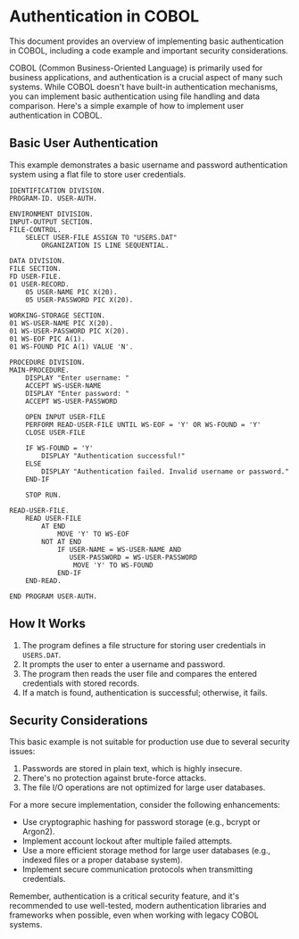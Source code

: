 # Authentication in COBOL

This document provides an overview of implementing basic authentication in COBOL, including a code example and important security considerations.

COBOL (Common Business-Oriented Language) is primarily used for business applications, and authentication is a crucial aspect of many such systems. While COBOL doesn't have built-in authentication mechanisms, you can implement basic authentication using file handling and data comparison. Here's a simple example of how to implement user authentication in COBOL.

## Basic User Authentication

This example demonstrates a basic username and password authentication system using a flat file to store user credentials.

```cobol
IDENTIFICATION DIVISION.
PROGRAM-ID. USER-AUTH.

ENVIRONMENT DIVISION.
INPUT-OUTPUT SECTION.
FILE-CONTROL.
    SELECT USER-FILE ASSIGN TO "USERS.DAT"
        ORGANIZATION IS LINE SEQUENTIAL.

DATA DIVISION.
FILE SECTION.
FD USER-FILE.
01 USER-RECORD.
    05 USER-NAME PIC X(20).
    05 USER-PASSWORD PIC X(20).

WORKING-STORAGE SECTION.
01 WS-USER-NAME PIC X(20).
01 WS-USER-PASSWORD PIC X(20).
01 WS-EOF PIC A(1).
01 WS-FOUND PIC A(1) VALUE 'N'.

PROCEDURE DIVISION.
MAIN-PROCEDURE.
    DISPLAY "Enter username: "
    ACCEPT WS-USER-NAME
    DISPLAY "Enter password: "
    ACCEPT WS-USER-PASSWORD

    OPEN INPUT USER-FILE
    PERFORM READ-USER-FILE UNTIL WS-EOF = 'Y' OR WS-FOUND = 'Y'
    CLOSE USER-FILE

    IF WS-FOUND = 'Y'
        DISPLAY "Authentication successful!"
    ELSE
        DISPLAY "Authentication failed. Invalid username or password."
    END-IF

    STOP RUN.

READ-USER-FILE.
    READ USER-FILE
        AT END
            MOVE 'Y' TO WS-EOF
        NOT AT END
            IF USER-NAME = WS-USER-NAME AND
               USER-PASSWORD = WS-USER-PASSWORD
                MOVE 'Y' TO WS-FOUND
            END-IF
    END-READ.

END PROGRAM USER-AUTH.
```

## How It Works

1. The program defines a file structure for storing user credentials in `USERS.DAT`.
2. It prompts the user to enter a username and password.
3. The program then reads the user file and compares the entered credentials with stored records.
4. If a match is found, authentication is successful; otherwise, it fails.

## Security Considerations

This basic example is not suitable for production use due to several security issues:

1. Passwords are stored in plain text, which is highly insecure.
2. There's no protection against brute-force attacks.
3. The file I/O operations are not optimized for large user databases.

For a more secure implementation, consider the following enhancements:

- Use cryptographic hashing for password storage (e.g., bcrypt or Argon2).
- Implement account lockout after multiple failed attempts.
- Use a more efficient storage method for large user databases (e.g., indexed files or a proper database system).
- Implement secure communication protocols when transmitting credentials.

Remember, authentication is a critical security feature, and it's recommended to use well-tested, modern authentication libraries and frameworks when possible, even when working with legacy COBOL systems.

